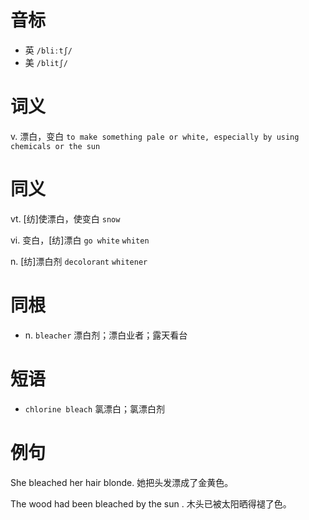 # 音标

- 英 `/bliːtʃ/`
- 美 `/blitʃ/`

# 词义

v. 漂白，变白
`to make something pale or white, especially by using chemicals or the sun`

# 同义

vt. [纺]使漂白，使变白
`snow`

vi. 变白，[纺]漂白
`go white` `whiten`

n. [纺]漂白剂
`decolorant` `whitener`

# 同根

- n. `bleacher` 漂白剂；漂白业者；露天看台

# 短语

- `chlorine bleach` 氯漂白；氯漂白剂

# 例句

She bleached her hair blonde.
她把头发漂成了金黄色。

The wood had been bleached by the sun .
木头已被太阳晒得褪了色。


